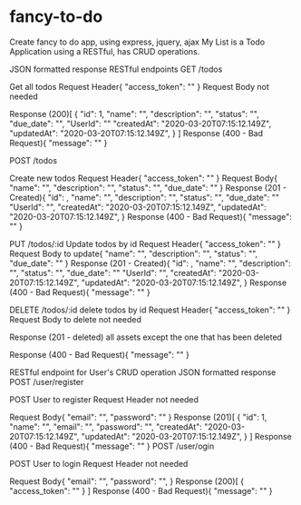 # fancy-to-do
Create fancy to do app, using express, jquery, ajax
My List is a Todo Application using a RESTful, has CRUD operations.

JSON formatted response
RESTful endpoints
GET /todos

Get all todos
Request Header{
  "access_token": "<your access_token>"
}
Request Body
not needed

Response (200)[
  {
    "id": 1,
    "name": "<asset name>",
    "description": "<asset description>",
    "status": "<asset status>",
    "due_date": "<asset due_date>",
    "UserId": "<asset UserId>"
    "createdAt": "2020-03-20T07:15:12.149Z",
    "updatedAt": "2020-03-20T07:15:12.149Z",
  }
]
Response (400 - Bad Request){
  "message": "<returned error message>"
}

POST /todos

Create new todos
Request Header{
  "access_token": "<your access_token>"
}
Request Body{
    "name": "<asset name>",
    "description": "<description description>",
    "status": "<asset status>",
    "due_date": "<asset due_date>"
}
Response (201 - Created){
    "id": <given id by system>,
    "name": "<posted name>",
    "description": "<posted description>",
    "status": "<posted status>",
    "due_date": "<posted due_date>"
    "UserId": "<posted UserId>",
    "createdAt": "2020-03-20T07:15:12.149Z",
    "updatedAt": "2020-03-20T07:15:12.149Z",
}
Response (400 - Bad Request){
  "message": "<returned error message>"
}

PUT /todos/:id
Update todos by id
Request Header{
  "access_token": "<your access_token>"
}
Request Body to update{
    "name": "<asset name>",
    "description": "<description description>",
    "status": "<asset status>",
    "due_date": "<asset due_date>"
}
Response (201 - Created){
    "id": <given id by system>,
    "name": "<posted name>",
    "description": "<posted description>",
    "status": "<posted status>",
    "due_date": "<posted due_date>"
    "UserId": "<posted UserId>",
    "createdAt": "2020-03-20T07:15:12.149Z",
    "updatedAt": "2020-03-20T07:15:12.149Z",
}
Response (400 - Bad Request){
  "message": "<returned error message>"
}

DELETE /todos/:id
delete todos by id
Request Header{
  "access_token": "<your access_token>"
}
Request Body to delete
not needed

Response (201 - deleted) all assets except the one that has been deleted

Response (400 - Bad Request){
  "message": "<returned error message>"
}

RESTful endpoint for User's CRUD operation
JSON formatted response
POST /user/register

POST User to register
Request Header
not needed

Request Body{
    "email": "<asset email>",
    "password": "<asset password>"
}
Response (201)[
  {
    "id": 1,
    "name": "<asset username>",
    "email": "<asset email>",
    "password": "<asset password>",
    "createdAt": "2020-03-20T07:15:12.149Z",
    "updatedAt": "2020-03-20T07:15:12.149Z",
  }
]
Response (400 - Bad Request){
  "message": "<returned error message>"
}
POST /user/ogin

POST User to login
Request Header
not needed

Request Body{
    "email": "<asset email>",
    "password": "<asset password>",
}
Response (200)[
  {
    "access_token": "<your access_token>"
  }
]
Response (400 - Bad Request){
  "message": "<returned error message>"
}
